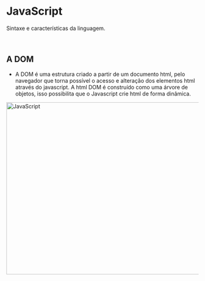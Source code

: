 # JavaScript
Sintaxe e características da linguagem.

<br>

## A DOM
* A DOM é uma estrutura criado a partir de um documento html, pelo navegador que torna possível o acesso e alteração dos elementos html através do javascript. A html DOM é construído como uma árvore de objetos, isso possibilita que o Javascript crie html de forma dinâmica.  

<div style="display:inline_block">
    <img align="justify" height="450" width="700" alt="JavaScript" src="https://miro.medium.com/max/1400/1*mMmuOhNytgqP7lrU9HPTpw.jpeg">
</div>